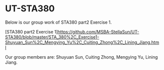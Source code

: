 # UT-STA380
  
Below is our group work of STA380 part2 Exercise 1.

[STA380 part2 Exercise 1]https://github.com/MSBA-StellaSun/UT-STA380/blob/master/STA_380%2C_Exercise1-Shuyuan_Sun%2C_Mengying_Yu%2C_Cuiting_Zhong%2C_Lining_Jiang.html 

Our group members are: Shuyuan Sun, Cuiting Zhong, Mengying Yu, Lining Jiang.

